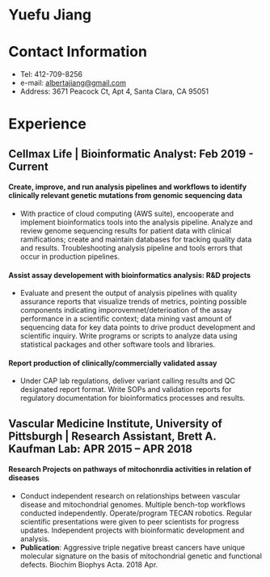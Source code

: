 # Yuefu Jiang
# Contact Information
 - Tel: 412-709-8256
 - e-mail: albertajiang@gmail.com
 - Address: 3671 Peacock Ct, Apt 4, Santa Clara, CA 95051 
 
# Experience

## Cellmax Life | Bioinformatic Analyst: Feb 2019 - Current
#### Create, improve, and run analysis pipelines and workflows to identify clinically relevant genetic mutations from genomic sequencing data ####
- With practice of cloud computing (AWS suite), encooperate and implement bioinformatics tools into the analysis pipeline. Analyze and review genome sequencing results for patient data with clinical ramifications; create and maintain databases for tracking quality data and results. Troubleshooting analysis pipeline and tools errors that occur in production pipelines.
#### Assist assay developement with bioinformatics analysis: R&D projects ####
- Evaluate and present the output of analysis pipelines with quality assurance reports that visualize trends of metrics, pointing possible components indicating imporovemnet/deterioation of the assay performance in a scientific context; data mining vast amount of sequencing data for key data points to drive product development and scientific inquiry. Write programs or scripts to analyze data using statistical packages and other software tools and libraries. 
#### Report production of clinically/commercially validated assay #### 
- Under CAP lab regulations, deliver variant calling results and QC designated report format. Write SOPs and validation reports for regulatory documentation for bioinformatics processes and results.

## Vascular Medicine Institute, University of Pittsburgh | Research Assistant, Brett A. Kaufman Lab: APR 2015 – APR 2018
#### Research Projects on pathways of mitochonrdia activities in relation of diseases
- Conduct independent research on relationships between vascular disease and mitochondrial genomes. Multiple bench-top workflows conducted independently. Operate/program TECAN robotics. Regular scientific presentations were given to peer scientists for progress updates. Independent projects with bioinformatic development and analysis.
- **Publication**: Aggressive triple negative breast cancers have unique molecular signature on the basis of mitochondrial genetic and functional defects. Biochim Biophys Acta. 2018 Apr.
